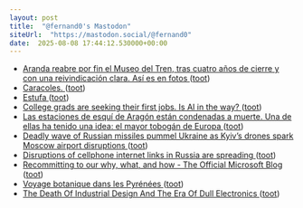 ```yaml
---
layout: post
title:  "@fernand0's Mastodon"
siteUrl:  "https://mastodon.social/@fernand0"
date:  2025-08-08 17:44:12.530000+00:00
---
```

*  [Aranda reabre por fin el Museo del Tren, tras cuatro años de cierre y con una reivindicación clara. Así es en fotos ](https://www.elcorreodeburgos.com/burgos/provincia/ribera/250725/236895/aranda-reabre-museo-tren-cuatro-anos-cierre-reivindicacion-clara-asi-fotos.htm) ([toot](https://mastodon.social/@fernand0/114994384242258163))
*  [Caracoles. ](https://avecesunafoto.wordpress.com/2025/08/08/caracoles-2) ([toot](https://mastodon.social/@fernand0/114994360495757241))
*  [Estufa ](https://www.flickr.com/photos/fernand0/54678099760) ([toot](https://mastodon.social/@fernand0/114994095992996808))
*  [College grads are seeking their first jobs. Is AI in the way? ](https://theweek.com/tech/college-grads-first-jobs-artificial-intelligenc) ([toot](https://mastodon.social/@fernand0/114993984112992200))
*  [Las estaciones de esquí de Aragón están condenadas a muerte. Una de ellas ha tenido una idea: el mayor tobogán de Europa ](https://www.xataka.com/magnet/aragon-quiere-que-su-turismo-dependa-nieve-asi-que-creara-tobogan-montana-mayor-pendiente-europ) ([toot](https://mastodon.social/@fernand0/114993778220753550))
*  [Deadly wave of Russian missiles pummel Ukraine as Kyiv’s drones spark Moscow airport disruptions ](https://edition.cnn.com/ukraine-drones-moscow-airport-disruptions-intl-hn) ([toot](https://mastodon.social/@fernand0/114993586991168765))
*  [Disruptions of cellphone internet links in Russia are spreading ](https://apnews.com/article/russia-internet-cellphone-disruptions-ukraine-war-9644b7147d661a8e0809465afffb452) ([toot](https://mastodon.social/@fernand0/114992941151938995))
*  [Recommitting to our why, what, and how - The Official Microsoft Blog ](https://blogs.microsoft.com/blog/2025/07/24/recommitting-to-our-why-what-and-how) ([toot](https://mastodon.social/@fernand0/114992585900787529))
*  [Voyage botanique dans les Pyrénées ](https://www.tela-botanica.org/2025/07/voyage-botanique-dans-les-pyrenees) ([toot](https://mastodon.social/@fernand0/114992424319429730))
*  [The Death Of Industrial Design And The Era Of Dull Electronics ](https://hackaday.com/2025/07/23/the-death-of-industrial-design-and-the-era-of-dull-electronics) ([toot](https://mastodon.social/@fernand0/114992195635891831))
